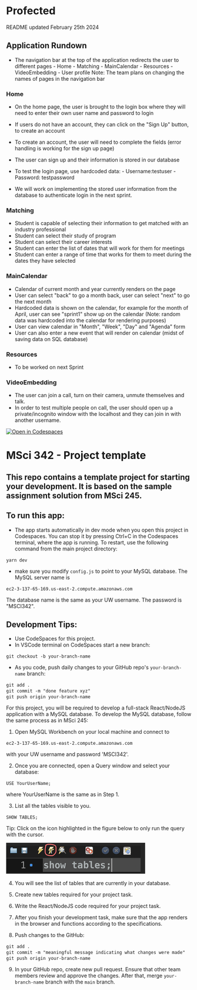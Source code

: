# Profected

README updated February 25th 2024

## Application Rundown

- The navigation bar at the top of the application redirects the user to different pages - Home - Matching - MainCalendar - Resources - VideoEmbedding - User profile
  Note: The team plans on changing the names of pages in the navigation bar

### Home

- On the home page, the user is brought to the login box where they will need to enter their own user name and password to login
- If users do not have an account, they can click on the "Sign Up" button, to create an account
- To create an account, the user will need to complete the fields (error handling is working for the sign up page)
- The user can sign up and their information is stored in our database

- To test the login page, use hardcoded data: - Username:testuser - Password: testpassword

- We will work on implementing the stored user information from the database to authenticate login in the next sprint.

### Matching

- Student is capable of selecting their information to get matched with an industry professional
- Student can select their study of program
- Student can select their career interests
- Student can enter the list of dates that will work for them for meetings
- Student can enter a range of time that works for them to meet during the dates they have selected

### MainCalendar

- Calendar of current month and year currently renders on the page
- User can select "back" to go a month back, user can select "next" to go the next month
- Hardcoded data is shown on the calendar, for example for the month of April, user can see "sprint1" show up on the calendar (Note: random data was hardcoded into the calendar for rendering purposes)
- User can view calendar in "Month", "Week", "Day" and "Agenda" form
- User can also enter a new event that will render on calendar (midst of saving data on SQL database)

### Resources

- To be worked on next Sprint

### VideoEmbedding

- The user can join a call, turn on their camera, unmute themselves and talk.
- In order to test multiple people on call, the user should open up a private/incognito window with the localhost and they can join in with another username.

[![Open in Codespaces](https://classroom.github.com/assets/launch-codespace-7f7980b617ed060a017424585567c406b6ee15c891e84e1186181d67ecf80aa0.svg)](https://classroom.github.com/open-in-codespaces?assignment_repo_id=13352842)

# MSci 342 - Project template

## This repo contains a template project for starting your development. It is based on the sample assignment solution from MSci 245.

## To run this app:

- The app starts automatically in dev mode when you open this project in Codespaces. You can stop it by pressing Ctrl+C in the Codespaces terminal, where the app is running. To restart, use the following command from the main project directory:

```
yarn dev
```

- make sure you modify `config.js` to point to your MySQL database. The MySQL server name is

```
ec2-3-137-65-169.us-east-2.compute.amazonaws.com
```

The database name is the same as your UW username.
The password is "MSCI342".

## Development Tips:

- Use CodeSpaces for this project.
- In VSCode terminal on CodeSpaces start a new branch:

```
git checkout -b your-branch-name
```

- As you code, push daily changes to your GitHub repo's `your-branch-name` branch:

```
git add .
git commit -m "done feature xyz"
git push origin your-branch-name
```

For this project, you will be required to develop a full-stack React/NodeJS application with a MySQL database. To develop the MySQL database, follow the same process as in MSci 245:

1. Open MySQL Workbench on your local machine and connect to

```
ec2-3-137-65-169.us-east-2.compute.amazonaws.com
```

with your UW username and password 'MSCI342'.

2. Once you are connected, open a Query window and select your database:

```
USE YourUserName;
```

where YourUserName is the same as in Step 1.

3. List all the tables visible to you.

```
SHOW TABLES;
```

Tip: Click on the icon highlighted in the figure below to only run the query with the cursor.

![image](/img/screen1.png)

4. You will see the list of tables that are currently in your database.

5. Create new tables required for your project task.

6. Write the React/NodeJS code required for your project task.

7. After you finish your development task, make sure that the app renders in the browser and functions according to the specifications.

8. Push changes to the GitHub:

```
git add .
git commit -m "meaningful message indicating what changes were made"
git push origin your-branch-name
```

9. In your GitHub repo, create new pull request. Ensure that other team members review and approve the changes. After that, merge `your-branch-name` branch with the `main` branch.
